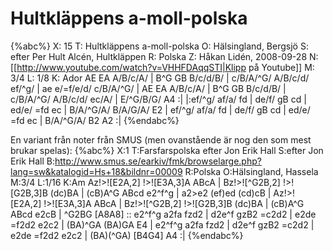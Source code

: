 # Hultkläppens a-moll-polska

{%abc%}
X: 15
T: Hultkläppens a-moll-polska
O: Hälsingland, Bergsjö
S: efter Per Hult Alcén, Hultkläppen
R: Polska
Z: Håkan Lidén, 2008-09-28
N: [[http://www.youtube.com/watch?v=VHHFDAqqSTI|Klipp på Youtube]]
M: 3/4
L: 1/8
K: Ador
AE EA A/B/c/A/ | B^G GB B/c/d/B/ | c/B/A/^G/ A/B/c/d/ ef/^g/ | ae e/=f/e/d/ c/B/A/^G/ |
AE EA A/B/c/A/ | B^G GB B/c/d/B/ | c/B/A/^G/ A/B/c/d/ ec/A/ | E/^G/B/G/ A4 :|
|:ef/^g/ af/a/ fd | de/f/ gB cd | ed/e/ =fd ec | B/A/^G/A/ B/A/G/A/ E2 | 
ef/^g/ af/a/ fd | de/f/ gB cd | ed/e/ =fd ec | B/A/^G/A/ B2 A2 :|
{%endabc%}

En variant från noter från SMUS (men ovanstående är nog den som mest brukar spelas):
{%abc%}
X:1
T:Farsfarspolska efter Jon Erik Hall
S:efter Jon Erik Hall
B:http://www.smus.se/earkiv/fmk/browselarge.php?lang=sw&katalogid=Hs+18&bildnr=00009
R:Polska
O:Hälsingland, Hassela
M:3/4
L:1/16
K:Am
Az!>![E2A,2] !>![E3A,3]A ABcA | Bz!>![^G2B,2] !>![G2B,3]B (dc)BA | (cB)A^G ABcd e2^f^g | a2>e2 (ef)ed (cd)cB | 
Az!>![E2A,2] !>![E3A,3]A ABcA | Bz!>![^G2B,2] !>![G2B,3]B (dc)BA | (cB)A^G ABcd e2cB | ^G2BG [A8A8] ::
e2^f^g a2fa fzd2 | d2e^f gzB2 =c2d2 | e2de =f2d2 e2c2 | (BA)^GA (BA)GA E4 |
e2^f^g a2fa fzd2 | d2e^f gzB2 =c2d2 | e2de =f2d2 e2c2 | (BA)(^GA) [B4G4] A4 :|
{%endabc%}
